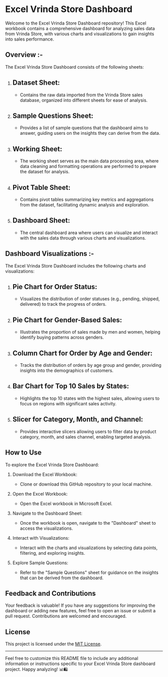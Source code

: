 
# Excel Vrinda Store Dashboard

Welcome to the Excel Vrinda Store Dashboard repository! This Excel workbook contains a comprehensive dashboard
for analyzing sales data from Vrinda Store, with various charts and visualizations to gain insights into sales performance.

## Overview :-

The Excel Vrinda Store Dashboard consists of the following sheets:

1. ## Dataset Sheet:
   - Contains the raw data imported from the Vrinda Store sales database, organized into different sheets for ease of analysis.

2. ## Sample Questions Sheet:
   - Provides a list of sample questions that the dashboard aims to answer, guiding users on the insights they can derive from the data.

3. ## Working Sheet:
   - The working sheet serves as the main data processing area, where data cleaning and formatting operations are performed to prepare the dataset for analysis.

4. ## Pivot Table Sheet:
   - Contains pivot tables summarizing key metrics and aggregations from the dataset, facilitating dynamic analysis and exploration.

5. ## Dashboard Sheet:
   - The central dashboard area where users can visualize and interact with the sales data through various charts and visualizations.

## Dashboard Visualizations :-

The Excel Vrinda Store Dashboard includes the following charts and visualizations:

1. ## Pie Chart for Order Status:
   - Visualizes the distribution of order statuses (e.g., pending, shipped, delivered) to track the progress of orders.

2. ## Pie Chart for Gender-Based Sales:
   - Illustrates the proportion of sales made by men and women, helping identify buying patterns across genders.

3. ## Column Chart for Order by Age and Gender:
   - Tracks the distribution of orders by age group and gender, providing insights into the demographics of customers.

4. ## Bar Chart for Top 10 Sales by States:
   - Highlights the top 10 states with the highest sales, allowing users to focus on regions with significant sales activity.

5. ## Slicer for Category, Month, and Channel:
   - Provides interactive slicers allowing users to filter data by product category, month, and sales channel, enabling targeted analysis.

## How to Use

To explore the Excel Vrinda Store Dashboard:

1. Download the Excel Workbook:
   - Clone or download this GitHub repository to your local machine.

2. Open the Excel Workbook:
   - Open the Excel workbook in Microsoft Excel.

3. Navigate to the Dashboard Sheet:
   - Once the workbook is open, navigate to the "Dashboard" sheet to access the visualizations.

4. Interact with Visualizations:
   - Interact with the charts and visualizations by selecting data points, filtering, and exploring insights.

5. Explore Sample Questions:
   - Refer to the "Sample Questions" sheet for guidance on the insights that can be derived from the dashboard.

## Feedback and Contributions

Your feedback is valuable! If you have any suggestions for improving the dashboard or adding new features, 
feel free to open an issue or submit a pull request. Contributions are welcomed and encouraged.

## License

This project is licensed under the [MIT License](LICENSE).


---

Feel free to customize this README file to include any additional information or instructions specific to your Excel Vrinda Store dashboard project. Happy analyzing! 📊🛍️
